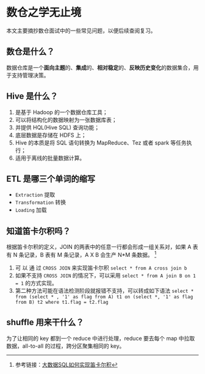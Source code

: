 # 数仓之学无止境


本文主要摘抄数仓面试中的一些常见问题，以便后续查阅复习。
<!--more-->

## 数仓是什么？

数据仓库是一个**面向主题**的、**集成**的、**相对稳定**的、**反映历史变化**的数据集合，用于支持管理决策。

## Hive 是什么？

1. 是基于 Hadoop 的一个数据仓库工具；
1. 可以将结构化的数据映射为一张数据库表；
1. 并提供 HQL(Hive SQL) 查询功能；
1. 底层数据是存储在 HDFS 上；
1. Hive 的本质是将 SQL 语句转换为 MapReduce、Tez 或者 spark 等任务执行；
1. 适用于离线的批量数据计算。

## ETL 是哪三个单词的缩写

- `Extraction` 提取
- `Transformation` 转换
- `Loading` 加载

## 知道笛卡尔积吗？

根据笛卡尔积的定义，JOIN 的两表中的任意一行都会形成一组关系对，如果 A 表有 N 条记录，B 表有 M 条记录，A X B 会生产 N*M 条数据。 [^1]

1. 可 以 通 过 `CROSS JOIN` 来实现笛卡尔积 `select * from A cross join b`
1. 如果不支持 `CROSS JOIN` 的情况下，可以采用 `select * from A join B on 1 = 1` 的方式实现。
1. 第二种方法可能在语法检测阶段就报错不支持，可以转成如下语法 `select * from (select * , '1' as flag from A) t1 on (select *, '1' as flag from B) t2 where t1.flag = t2.flag`

## shuffle 用来干什么？

为了让相同的 key 都到一个 reduce 中进行处理，reduce 要去每个 map 中拉取数据，all-to-all 的过程，跨分区聚集相同的 key。

[^1]: 参考链接：[大数据SQL如何实现笛卡尔积](https://blog.csdn.net/firenet1/article/details/125268142)













